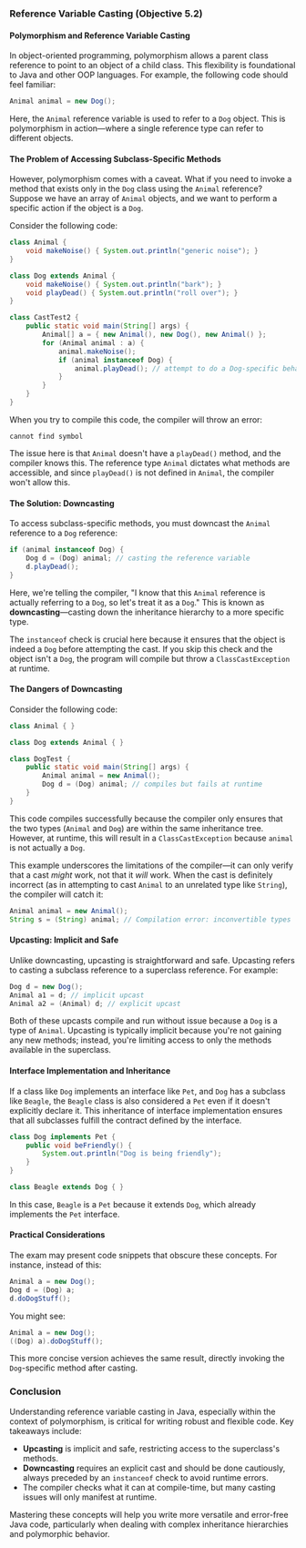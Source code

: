 ### Reference Variable Casting (Objective 5.2)

#### Polymorphism and Reference Variable Casting

In object-oriented programming, polymorphism allows a parent class reference to point to an object of a child class. This flexibility is foundational to Java and other OOP languages. For example, the following code should feel familiar:

```java
Animal animal = new Dog();
```

Here, the `Animal` reference variable is used to refer to a `Dog` object. This is polymorphism in action—where a single reference type can refer to different objects.

#### The Problem of Accessing Subclass-Specific Methods

However, polymorphism comes with a caveat. What if you need to invoke a method that exists only in the `Dog` class using the `Animal` reference? Suppose we have an array of `Animal` objects, and we want to perform a specific action if the object is a `Dog`.

Consider the following code:

```java
class Animal {
    void makeNoise() { System.out.println("generic noise"); }
}

class Dog extends Animal {
    void makeNoise() { System.out.println("bark"); }
    void playDead() { System.out.println("roll over"); }
}

class CastTest2 {
    public static void main(String[] args) {
        Animal[] a = { new Animal(), new Dog(), new Animal() };
        for (Animal animal : a) {
            animal.makeNoise();
            if (animal instanceof Dog) {
                animal.playDead(); // attempt to do a Dog-specific behavior
            }
        }
    }
}
```

When you try to compile this code, the compiler will throw an error:

```
cannot find symbol
```

The issue here is that `Animal` doesn't have a `playDead()` method, and the compiler knows this. The reference type `Animal` dictates what methods are accessible, and since `playDead()` is not defined in `Animal`, the compiler won't allow this.

#### The Solution: Downcasting

To access subclass-specific methods, you must downcast the `Animal` reference to a `Dog` reference:

```java
if (animal instanceof Dog) {
    Dog d = (Dog) animal; // casting the reference variable
    d.playDead();
}
```

Here, we're telling the compiler, "I know that this `Animal` reference is actually referring to a `Dog`, so let's treat it as a `Dog`." This is known as **downcasting**—casting down the inheritance hierarchy to a more specific type.

The `instanceof` check is crucial here because it ensures that the object is indeed a `Dog` before attempting the cast. If you skip this check and the object isn't a `Dog`, the program will compile but throw a `ClassCastException` at runtime.

#### The Dangers of Downcasting

Consider the following code:

```java
class Animal { }

class Dog extends Animal { }

class DogTest {
    public static void main(String[] args) {
        Animal animal = new Animal();
        Dog d = (Dog) animal; // compiles but fails at runtime
    }
}
```

This code compiles successfully because the compiler only ensures that the two types (`Animal` and `Dog`) are within the same inheritance tree. However, at runtime, this will result in a `ClassCastException` because `animal` is not actually a `Dog`.

This example underscores the limitations of the compiler—it can only verify that a cast *might* work, not that it *will* work. When the cast is definitely incorrect (as in attempting to cast `Animal` to an unrelated type like `String`), the compiler will catch it:

```java
Animal animal = new Animal();
String s = (String) animal; // Compilation error: inconvertible types
```

#### Upcasting: Implicit and Safe

Unlike downcasting, upcasting is straightforward and safe. Upcasting refers to casting a subclass reference to a superclass reference. For example:

```java
Dog d = new Dog();
Animal a1 = d; // implicit upcast
Animal a2 = (Animal) d; // explicit upcast
```

Both of these upcasts compile and run without issue because a `Dog` is a type of `Animal`. Upcasting is typically implicit because you're not gaining any new methods; instead, you're limiting access to only the methods available in the superclass.

#### Interface Implementation and Inheritance

If a class like `Dog` implements an interface like `Pet`, and `Dog` has a subclass like `Beagle`, the `Beagle` class is also considered a `Pet` even if it doesn't explicitly declare it. This inheritance of interface implementation ensures that all subclasses fulfill the contract defined by the interface.

```java
class Dog implements Pet {
    public void beFriendly() {
        System.out.println("Dog is being friendly");
    }
}

class Beagle extends Dog { }
```

In this case, `Beagle` is a `Pet` because it extends `Dog`, which already implements the `Pet` interface.

#### Practical Considerations

The exam may present code snippets that obscure these concepts. For instance, instead of this:

```java
Animal a = new Dog();
Dog d = (Dog) a;
d.doDogStuff();
```

You might see:

```java
Animal a = new Dog();
((Dog) a).doDogStuff();
```

This more concise version achieves the same result, directly invoking the `Dog`-specific method after casting.

### Conclusion

Understanding reference variable casting in Java, especially within the context of polymorphism, is critical for writing robust and flexible code. Key takeaways include:

- **Upcasting** is implicit and safe, restricting access to the superclass's methods.
- **Downcasting** requires an explicit cast and should be done cautiously, always preceded by an `instanceof` check to avoid runtime errors.
- The compiler checks what it can at compile-time, but many casting issues will only manifest at runtime.

Mastering these concepts will help you write more versatile and error-free Java code, particularly when dealing with complex inheritance hierarchies and polymorphic behavior.